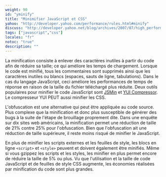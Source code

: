 ```yaml
---
weight: 90
id: "yminify"
title: "Minimifier JavaScript et CSS"
yahoo: "http://developer.yahoo.com/performance/rules.html#minify"
discuss: "http://developer.yahoo.net/blog/archives/2007/07/high_performanc_8.html"
tags: ["javascript","css"]
locales: "fr"
notoc: "true"
description: ""
---
```


La minification consiste à enlever des caractères inutiles à partir du code afin de réduire sa taille; ce qui améliore les temps de chargement. Lorsque le code est minifié, tous les commentaires sont supprimés ainsi que les caractères inutiles ou blancs (espaces, sauts de ligne, tabulations). Dans le cas du langage JavaScript, ceci améliore les performances de temps de réponse en raison de la taille du fichier téléchargé plus réduite. Deux outils populaires pour minifier le code JavaScript sont [JSMin](http://crockford.com/javascript/jsmin) et [YUI Compressor](http://developer.yahoo.com/yui/compressor/). Le compresseur YUI PEUT aussi minifier les CSS.

L'obfuscation est une alternative qui peut être appliquée au code source. Plus complexe que la minification et donc plus susceptible de générer des bugs à la suite de l'étape de brouillage proprement dite. Dans une enquête sur dix sites web américains, la minification permet une réduction de taille de 21% contre 25% pour l'obfuscation. Bien que l'obfuscation ait une réduction de taille supérieure, il reste moins risqué de minifier le JavaScript.

En plus de minifier les scripts externes et les feuilles de style, les blocs en ligne `<script>` et `<style>` peuvent et doivent également être minifiés. Même si vous gzippez les scripts et les styles, les minifier en plus permet encore de réduire la taille de 5% ou plus. Vu que l'utilisation et la taille de code JavaScript et de feuilles de style CSS augmente, les économies réalisées par minification du code sont plus grandes.

